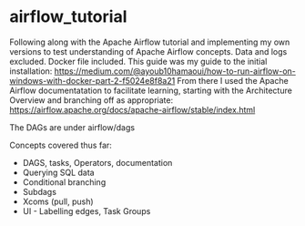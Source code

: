 # airflow_tutorial
Following along with the Apache Airflow tutorial and implementing my own versions to test understanding of Apache Airflow concepts.
 Data and logs excluded. Docker file included. This guide was my guide to the initial installation: https://medium.com/@ayoub10hamaoui/how-to-run-airflow-on-windows-with-docker-part-2-f5024e8f8a21
 From there I used the Apache Airflow documentatation to facilitate learning, starting with the Architecture Overview and branching off as appropriate: https://airflow.apache.org/docs/apache-airflow/stable/index.html


The DAGs are under airflow/dags

Concepts covered thus far:
- DAGS, tasks, Operators, documentation
- Querying SQL data
- Conditional branching
- Subdags
- Xcoms (pull, push)
- UI - Labelling edges, Task Groups
